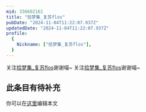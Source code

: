 ```yaml
---
mid: 336602161
title: "拾梦集_复苏flos"
pubDate: "2024-11-04T11:22:07.937Z"
updatedDate: "2024-11-04T11:22:07.937Z"
profile:
  {
    Nickname: ["拾梦集_复苏flos"],
  }
---
```


关注[拾梦集_复苏flos](https://space.bilibili.com/336602161)谢谢喵~ 关注[拾梦集_复苏flos](https://space.bilibili.com/336602161)谢谢喵~

## 此条目有待补充
你可以在[这里](https://github.com/Yuhanawa/VTuber.ICU-Content/edit/master/v/拾梦集_复苏flos/index.md)编辑本文
